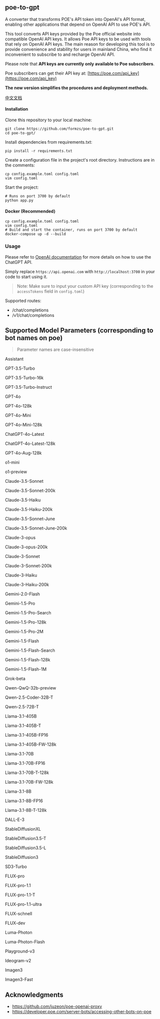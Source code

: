 ## poe-to-gpt
A converter that transforms POE's API token into OpenAI's API format, enabling other applications that depend on OpenAI API to use POE's API.

This tool converts API keys provided by the Poe official website into compatible OpenAI API keys. It allows Poe API keys to be used with tools that rely on OpenAI API keys. The main reason for developing this tool is to provide convenience and stability for users in mainland China, who find it inconvenient to subscribe to and recharge OpenAI API.

Please note that **API keys are currently only available to Poe subscribers**.

Poe subscribers can get their API key at: [https://poe.com/api_key](https://poe.com/api_key)

**The new version simplifies the procedures and deployment methods.**

[中文文档](https://github.com/formzs/poe-to-gpt/blob/main/README.md)

#### Installation

Clone this repository to your local machine:

```
git clone https://github.com/formzs/poe-to-gpt.git
cd poe-to-gpt/
```

Install dependencies from requirements.txt:

```
pip install -r requirements.txt
```

Create a configuration file in the project's root directory. Instructions are in the comments:

```
cp config.example.toml config.toml
vim config.toml
```

Start the project:

```
# Runs on port 3700 by default
python app.py
```

#### Docker (Recommended)
```
cp config.example.toml config.toml
vim config.toml
# Build and start the container, runs on port 3700 by default
docker-compose up -d --build
```

### Usage

Please refer to [OpenAI documentation](https://platform.openai.com/docs/api-reference/chat/create) for more details on how to use the ChatGPT API.

Simply replace `https://api.openai.com` with `http://localhost:3700` in your code to start using it.
> Note: Make sure to input your custom API key (corresponding to the `accessTokens` field in `config.toml`)

Supported routes:
- /chat/completions
- /v1/chat/completions

## Supported Model Parameters (corresponding to bot names on poe)
> Parameter names are case-insensitive

Assistant

GPT-3.5-Turbo

GPT-3.5-Turbo-16k

GPT-3.5-Turbo-lnstruct

GPT-4o

GPT-4o-128k

GPT-4o-Mini

GPT-4o-Mini-128k

ChatGPT-4o-Latest

ChatGPT-4o-Latest-128k

GPT-4o-Aug-128k

o1-mini

o1-preview

Claude-3.5-Sonnet

Claude-3.5-Sonnet-200k

Claude-3.5-Haiku

Claude-3.5-Haiku-200k

Claude-3.5-Sonnet-June

Claude-3.5-Sonnet-June-200k

Claude-3-opus

Claude-3-opus-200k

Claude-3-Sonnet

Claude-3-Sonnet-200k

Claude-3-Haiku

Claude-3-Haiku-200k

Gemini-2.0-Flash

Gemini-1.5-Pro

Gemini-1.5-Pro-Search

Gemini-1.5-Pro-128k

Gemini-1.5-Pro-2M

Gemini-1.5-Flash

Gemini-1.5-Flash-Search

Gemini-1.5-Flash-128k

Gemini-1.5-Flash-1M

Grok-beta

Qwen-QwQ-32b-preview

Qwen-2.5-Coder-32B-T

Qwen-2.5-72B-T

Llama-3.1-405B

Llama-3.1-405B-T

Llama-3.1-405B-FP16

Llama-3.1-405B-FW-128k

Llama-3.1-70B

Llama-3.1-70B-FP16

Llama-3.1-70B-T-128k

Llama-3.1-70B-FW-128k

Llama-3.1-8B

Llama-3.1-8B-FP16

Llama-3.1-8B-T-128k

DALL-E-3

StableDiffusionXL

StableDiffusion3.5-T

StableDiffusion3.5-L

StableDiffusion3

SD3-Turbo

FLUX-pro

FLUX-pro-1.1

FLUX-pro-1.1-T

FLUX-pro-1.1-ultra

FLUX-schnell

FLUX-dev

Luma-Photon

Luma-Photon-Flash

Playground-v3

Ideogram-v2

Imagen3

Imagen3-Fast

## Acknowledgments
- https://github.com/juzeon/poe-openai-proxy
- https://developer.poe.com/server-bots/accessing-other-bots-on-poe

